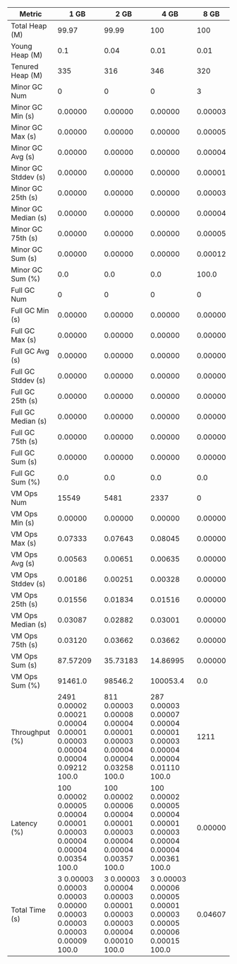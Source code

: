 | Metric | 1 GB | 2 GB | 4 GB | 8 GB |
|------|----|----|----|----|
| Total Heap (M) | 99.97 | 99.99 | 100 | 100 |
| Young Heap (M) | 0.1 | 0.04 | 0.01 | 0.01 |
| Tenured Heap (M) | 335 | 316 | 346 | 320 |
| Minor GC Num | 0 | 0 | 0 | 3 |
| Minor GC Min (s) | 0.00000 | 0.00000 | 0.00000 | 0.00003 |
| Minor GC Max (s) | 0.00000 | 0.00000 | 0.00000 | 0.00005 |
| Minor GC Avg (s) | 0.00000 | 0.00000 | 0.00000 | 0.00004 |
| Minor GC Stddev (s) | 0.00000 | 0.00000 | 0.00000 | 0.00001 |
| Minor GC 25th (s) | 0.00000 | 0.00000 | 0.00000 | 0.00003 |
| Minor GC Median (s) | 0.00000 | 0.00000 | 0.00000 | 0.00004 |
| Minor GC 75th (s) | 0.00000 | 0.00000 | 0.00000 | 0.00005 |
| Minor GC Sum (s) | 0.00000 | 0.00000 | 0.00000 | 0.00012 |
| Minor GC Sum (%) | 0.0 | 0.0 | 0.0 | 100.0 |
| Full GC Num | 0 | 0 | 0 | 0 |
| Full GC Min (s) | 0.00000 | 0.00000 | 0.00000 | 0.00000 |
| Full GC Max (s) | 0.00000 | 0.00000 | 0.00000 | 0.00000 |
| Full GC Avg (s) | 0.00000 | 0.00000 | 0.00000 | 0.00000 |
| Full GC Stddev (s) | 0.00000 | 0.00000 | 0.00000 | 0.00000 |
| Full GC 25th (s) | 0.00000 | 0.00000 | 0.00000 | 0.00000 |
| Full GC Median (s) | 0.00000 | 0.00000 | 0.00000 | 0.00000 |
| Full GC 75th (s) | 0.00000 | 0.00000 | 0.00000 | 0.00000 |
| Full GC Sum (s) | 0.00000 | 0.00000 | 0.00000 | 0.00000 |
| Full GC Sum (%) | 0.0 | 0.0 | 0.0 | 0.0 |
| VM Ops Num | 15549 | 5481 | 2337 | 0 |
| VM Ops Min (s) | 0.00000 | 0.00000 | 0.00000 | 0.00000 |
| VM Ops Max (s) | 0.07333 | 0.07643 | 0.08045 | 0.00000 |
| VM Ops Avg (s) | 0.00563 | 0.00651 | 0.00635 | 0.00000 |
| VM Ops Stddev (s) | 0.00186 | 0.00251 | 0.00328 | 0.00000 |
| VM Ops 25th (s) | 0.01556 | 0.01834 | 0.01516 | 0.00000 |
| VM Ops Median (s) | 0.03087 | 0.02882 | 0.03001 | 0.00000 |
| VM Ops 75th (s) | 0.03120 | 0.03662 | 0.03662 | 0.00000 |
| VM Ops Sum (s) | 87.57209 | 35.73183 | 14.86995 | 0.00000 |
| VM Ops Sum (%) | 91461.0 | 98546.2 | 100053.4 | 0.0 |
| Throughput (%) | 2491	0.00002	0.00021	0.00004	0.00001	0.00003	0.00004	0.00004	0.09212	100.0 | 811	0.00003	0.00008	0.00004	0.00001	0.00003	0.00004	0.00004	0.03258	100.0 | 287	0.00003	0.00007	0.00004	0.00001	0.00003	0.00004	0.00004	0.01110	100.0 | 1211 |
| Latency (%) | 100	0.00002	0.00005	0.00004	0.00001	0.00003	0.00004	0.00004	0.00354	100.0 | 100	0.00002	0.00006	0.00004	0.00001	0.00003	0.00004	0.00004	0.00357	100.0 | 100	0.00002	0.00005	0.00004	0.00001	0.00003	0.00004	0.00004	0.00361	100.0 | 0.00000 |
| Total Time (s) | 3	0.00003	0.00003	0.00003	0.00000	0.00003	0.00003	0.00003	0.00009	100.0 | 3	0.00003	0.00004	0.00003	0.00001	0.00003	0.00003	0.00004	0.00010	100.0 | 3	0.00003	0.00006	0.00005	0.00001	0.00003	0.00005	0.00006	0.00015	100.0 | 0.04607 |

